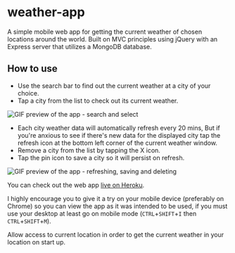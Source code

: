 # weather-app
A simple mobile web app for getting the current weather of chosen locations around the world. Built on MVC principles using jQuery with an Express server that utilizes a MongoDB database.

## How to use
- Use the search bar to find out the current weather at a city of your choice.
- Tap a city from the list to check out its current weather.

![GIF preview of the app - search and select](gifs/search_and_select.gif)

- Each city weather data will automatically refresh every 20 mins, But if you're anxious to see if there's new data for the displayed city tap the refresh icon at the bottom left corner of the current weather window.
- Remove a city from the list by tapping the X icon.
- Tap the pin icon to save a city so it will persist on refresh.

![GIF preview of the app - refreshing, saving and deleting](gifs/refresh_save_delete.gif)

You can check out the web app [live on Heroku](https://how-is-the-weather.herokuapp.com/).

I highly encourage you to give it a try on your mobile device (preferably on Chrome) so you can view the app as it was intended to be used, if you must use your desktop at least go on mobile mode (`CTRL`+`SHIFT`+`I` then `CTRL`+`SHIFT`+`M`).

Allow access to current location in order to get the current weather in your location on start up.
